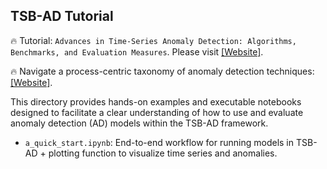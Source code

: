 ## TSB-AD Tutorial

🔥 Tutorial: `Advances in Time-Series Anomaly Detection: Algorithms, Benchmarks, and Evaluation Measures`. 
Please visit [[Website]](https://thedatumorg.github.io/TSAD-Tutorial/).

🔥 Navigate a process-centric taxonomy of anomaly detection techniques: [[Website]](https://boniolp.github.io/TSADtaxonomy/).

This directory provides hands-on examples and executable notebooks designed to facilitate a clear understanding of how to use and evaluate anomaly detection (AD) models within the TSB-AD framework.

* `a_quick_start.ipynb`: End-to-end workflow for running models in TSB-AD + plotting function to visualize time series and anomalies.
